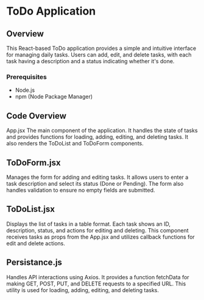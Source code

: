 # ToDo Application

## Overview
This React-based ToDo application provides a simple and intuitive interface for managing daily tasks. Users can add, edit, and delete tasks, with each task having a description and a status indicating whether it's done.


### Prerequisites
- Node.js
- npm (Node Package Manager)

## Code Overview
App.jsx
The main component of the application. It handles the state of tasks and provides functions for loading, adding, editing, and deleting tasks. It also renders the ToDoList and ToDoForm components.

## ToDoForm.jsx
Manages the form for adding and editing tasks. It allows users to enter a task description and select its status (Done or Pending). The form also handles validation to ensure no empty fields are submitted.

## ToDoList.jsx
Displays the list of tasks in a table format. Each task shows an ID, description, status, and actions for editing and deleting. This component receives tasks as props from the App.jsx and utilizes callback functions for edit and delete actions.

## Persistance.js
Handles API interactions using Axios. It provides a function fetchData for making GET, POST, PUT, and DELETE requests to a specified URL. This utility is used for loading, adding, editing, and deleting tasks.